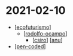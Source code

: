 # 2021-02-10

- [[ecofuturismo]]
  - [[rodolfo-ocampo]]
    - [[csiro]] [[anu]]
- [[pen-coded]]

[//begin]: # "Autogenerated link references for markdown compatibility"
[ecofuturismo]: ../ecofuturismo "Ecofuturismo"
[rodolfo-ocampo]: ../rodolfo-ocampo "Rodolfo Ocampo"
[csiro]: ../csiro "Csiro"
[anu]: ../anu "Anu"
[pen-coded]: ../pen-coded "Pen Coded"
[//end]: # "Autogenerated link references"
